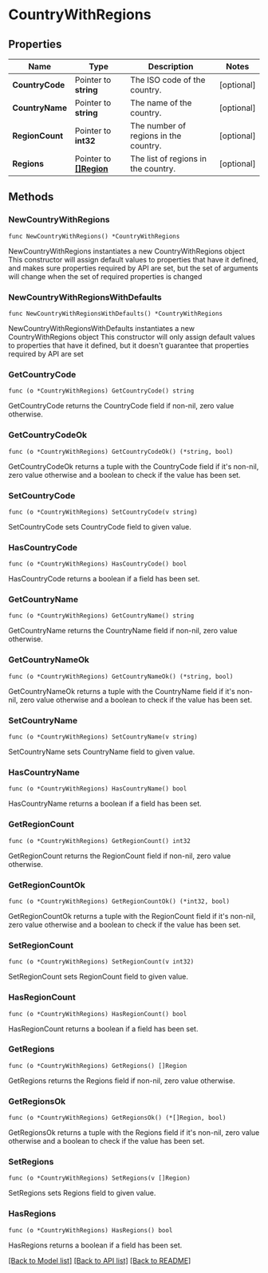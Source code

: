 # CountryWithRegions

## Properties

Name | Type | Description | Notes
------------ | ------------- | ------------- | -------------
**CountryCode** | Pointer to **string** | The ISO code of the country. | [optional] 
**CountryName** | Pointer to **string** | The name of the country. | [optional] 
**RegionCount** | Pointer to **int32** | The number of regions in the country. | [optional] 
**Regions** | Pointer to [**[]Region**](Region.md) | The list of regions in the country. | [optional] 

## Methods

### NewCountryWithRegions

`func NewCountryWithRegions() *CountryWithRegions`

NewCountryWithRegions instantiates a new CountryWithRegions object
This constructor will assign default values to properties that have it defined,
and makes sure properties required by API are set, but the set of arguments
will change when the set of required properties is changed

### NewCountryWithRegionsWithDefaults

`func NewCountryWithRegionsWithDefaults() *CountryWithRegions`

NewCountryWithRegionsWithDefaults instantiates a new CountryWithRegions object
This constructor will only assign default values to properties that have it defined,
but it doesn't guarantee that properties required by API are set

### GetCountryCode

`func (o *CountryWithRegions) GetCountryCode() string`

GetCountryCode returns the CountryCode field if non-nil, zero value otherwise.

### GetCountryCodeOk

`func (o *CountryWithRegions) GetCountryCodeOk() (*string, bool)`

GetCountryCodeOk returns a tuple with the CountryCode field if it's non-nil, zero value otherwise
and a boolean to check if the value has been set.

### SetCountryCode

`func (o *CountryWithRegions) SetCountryCode(v string)`

SetCountryCode sets CountryCode field to given value.

### HasCountryCode

`func (o *CountryWithRegions) HasCountryCode() bool`

HasCountryCode returns a boolean if a field has been set.

### GetCountryName

`func (o *CountryWithRegions) GetCountryName() string`

GetCountryName returns the CountryName field if non-nil, zero value otherwise.

### GetCountryNameOk

`func (o *CountryWithRegions) GetCountryNameOk() (*string, bool)`

GetCountryNameOk returns a tuple with the CountryName field if it's non-nil, zero value otherwise
and a boolean to check if the value has been set.

### SetCountryName

`func (o *CountryWithRegions) SetCountryName(v string)`

SetCountryName sets CountryName field to given value.

### HasCountryName

`func (o *CountryWithRegions) HasCountryName() bool`

HasCountryName returns a boolean if a field has been set.

### GetRegionCount

`func (o *CountryWithRegions) GetRegionCount() int32`

GetRegionCount returns the RegionCount field if non-nil, zero value otherwise.

### GetRegionCountOk

`func (o *CountryWithRegions) GetRegionCountOk() (*int32, bool)`

GetRegionCountOk returns a tuple with the RegionCount field if it's non-nil, zero value otherwise
and a boolean to check if the value has been set.

### SetRegionCount

`func (o *CountryWithRegions) SetRegionCount(v int32)`

SetRegionCount sets RegionCount field to given value.

### HasRegionCount

`func (o *CountryWithRegions) HasRegionCount() bool`

HasRegionCount returns a boolean if a field has been set.

### GetRegions

`func (o *CountryWithRegions) GetRegions() []Region`

GetRegions returns the Regions field if non-nil, zero value otherwise.

### GetRegionsOk

`func (o *CountryWithRegions) GetRegionsOk() (*[]Region, bool)`

GetRegionsOk returns a tuple with the Regions field if it's non-nil, zero value otherwise
and a boolean to check if the value has been set.

### SetRegions

`func (o *CountryWithRegions) SetRegions(v []Region)`

SetRegions sets Regions field to given value.

### HasRegions

`func (o *CountryWithRegions) HasRegions() bool`

HasRegions returns a boolean if a field has been set.


[[Back to Model list]](../README.md#documentation-for-models) [[Back to API list]](../README.md#documentation-for-api-endpoints) [[Back to README]](../README.md)


